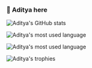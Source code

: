 ### :wave: Aditya here


![Aditya's GitHub stats](https://github-readme-stats.vercel.app/api?username=noobmaster-00&show_icons=true&theme=radical)

![Aditya's most used language](https://github-readme-streak-stats.herokuapp.com/?user=noobmaster-00&theme=dark)

![Aditya's most used language](https://github-readme-stats.vercel.app/api/top-langs?username=noobmaster-00&theme=dark&show_icons=true&locale=en&layout=compact)

![Aditya's trophies](https://github-profile-trophy.vercel.app/?username=your-github-username&theme=flat&no-bg=true&margin-w=15)
